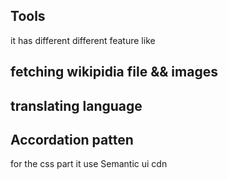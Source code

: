 ## Tools 
it has different different feature like
## fetching wikipidia file && images
## translating language
## Accordation patten
for the css part it use Semantic ui cdn
